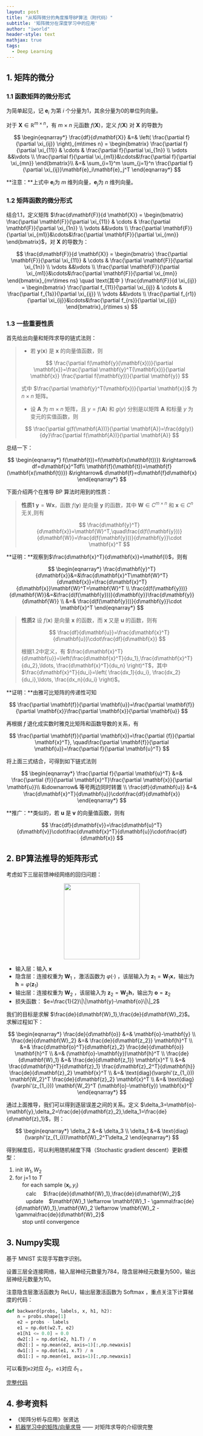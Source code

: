 ```yaml
---
layout: post
title: "从矩阵微分的角度推导BP算法（附代码）"
subtitle: '矩阵微分在深度学习中的应用'
author: "iworld"
header-style: text
mathjax: true
tags:
  - Deep Learning
---
```


## 1. 矩阵的微分

### 1.1 函数矩阵的微分形式

为简单起见，记 $\mathbf {e}_i$ 为第 $i$ 个分量为1，其余分量为0的单位列向量。

对于 $\mathbf{X} \in \mathbb{R}^{m\times n}$，有 $m\times n$ 元函数 $f(\mathbf{X})$，定义 $f(\mathbf{X})$ 对 $\mathbf{X}$ 的导数为


$$
\begin{eqnarray*}
\frac{df}{d\mathbf{X}} &=& \left( \frac{\partial f}{\partial \xi_{ij}} \right)_{m\times n} = \begin{bmatrix} \frac{\partial f}{\partial \xi_{11}} & \cdots & \frac{\partial f}{\partial \xi_{1n}} \\ \vdots &&\vdots \\ \frac{\partial f}{\partial \xi_{m1}}&\cdots&\frac{\partial f}{\partial \xi_{mn}} \end{bmatrix}\\
&=& \sum_{i=1}^m \sum_{j=1}^n \frac{\partial f}{\partial \xi_{ij}}\mathbf{e}_i\mathbf{e}_j^T
\end{eqnarray*}
$$


**注意：**上式中 $\mathbf{e}_i$为 $m$ 维列向量，$\mathbf{e}_j$为 $n$ 维列向量。

### 1.2 矩阵函数的微分形式

结合1.1，定义矩阵 $\frac{d\mathbf{F}}{d \mathbf{X}} = \begin{bmatrix} \frac{\partial \mathbf{F}}{\partial \xi_{11}} & \cdots & \frac{\partial \mathbf{F}}{\partial \xi_{1n}} \\ \vdots &&\vdots \\ \frac{\partial \mathbf{F}}{\partial \xi_{m1}}&\cdots&\frac{\partial \mathbf{F}}{\partial \xi_{mn}} \end{bmatrix}$，对 $\mathbf{X}$ 的导数为：


$$
\frac{d\mathbf{F}}{d \mathbf{X}} = \begin{bmatrix} \frac{\partial \mathbf{F}}{\partial \xi_{11}} & \cdots & \frac{\partial \mathbf{F}}{\partial \xi_{1n}} \\ \vdots &&\vdots \\ \frac{\partial \mathbf{F}}{\partial \xi_{m1}}&\cdots&\frac{\partial \mathbf{F}}{\partial \xi_{mn}} \end{bmatrix}_{mr\times ns} \quad \text{其中 } \frac{d\mathbf{F}}{d \xi_{ij}} = \begin{bmatrix} \frac{\partial f_{11}}{\partial \xi_{ij}} & \cdots & \frac{\partial f_{1s}}{\partial \xi_{ij}} \\ \vdots &&\vdots \\ \frac{\partial f_{r1}}{\partial \xi_{ij}}&\cdots&\frac{\partial f_{rs}}{\partial \xi_{ij}} \end{bmatrix}_{r\times s}
$$


### 1.3 一些重要性质

首先给出向量和矩阵求导的链式法则：

>* 若 $\mathbf{y}(\mathbf{x})$ 是 $\mathbf{x}$ 的向量值函数，则
>
>
>$$
>\frac{\partial f(\mathbf{y}(\mathbf{x}))}{\partial \mathbf{x}}=\frac{\partial \mathbf{y}^T(\mathbf{x})}{\partial \mathbf{x}} \frac{\partial f(\mathbf{y})}{\partial \mathbf{y}}
>$$
>
>
>式中 $\frac{\partial \mathbf{y}^T(\mathbf{x})}{\partial \mathbf{x}}$ 为 $n\times n$ 矩阵。 
>
>* 设 $\mathbf{A}$ 为 $m\times n$ 矩阵，且 $y=f(\mathbf{A})$ 和 $g(y)$ 分别是以矩阵 $\mathbf {A}$ 和标量 $y$ 为变元的实值函数，则
>
>$$
>\frac{\partial g(f(\mathbf{A}))}{\partial \mathbf{A}}=\frac{dg(y)}{dy}\frac{\partial f(\mathbf{A})}{\partial \mathbf{A}}
>$$
>

总结一下：


$$
\begin{eqnarray*}
f(\mathbf{t})=f(\mathbf{x(\mathbf{t})}) &\rightarrow& df=d\mathbf{x}^Tdf\\
\mathbf{f}(\mathbf{t})=\mathbf{f}(\mathbf{x(\mathbf{t})}) &\rightarrow& d\mathbf{f}=d\mathbf{f}d\mathbf{x}
\end{eqnarray*}
$$


下面介绍两个在推导 BP 算法时用到的性质：

> **性质1**    $\mathbf{y}=\mathbf{W}\mathbf{x}$，函数 $f(\mathbf{y})$ 是向量 $\mathbf{y}$ 的函数，其中 $\mathbf{W}\in C^{m\times n}$ 和 $\mathbf{x}\in C^n$ 无关,则有
>
>
> $$
> \frac{d\mathbf{y}^T}{d\mathbf{x}}=\mathbf{W}^T,\quad\frac{d(f(\mathbf{y}))}{d\mathbf{W}}=\frac{d(f(\mathbf{y}))}{d\mathbf{y}}\cdot \mathbf{x}^T
> $$
>

**证明：**观察到$\frac{d\mathbf{x}^T}{d\mathbf{x}}=\mathbf{I}$，则有


$$
\begin{eqnarray*}
\frac{d\mathbf{y}^T}{d\mathbf{x}}&=&\frac{d\mathbf{x}^T\mathbf{W}^T}{d\mathbf{x}}=\frac{d\mathbf{x}^T}{d\mathbf{x}}\mathbf{W}^T=\mathbf{W}^T \\
\frac{d(f(\mathbf{y}))}{d\mathbf{W}}&=&\frac{d(f(\mathbf{y}))}{d\mathbf{y}}\frac{d\mathbf{y}}{d\mathbf{W}} \\
&=& \frac{d(f(\mathbf{y}))}{d\mathbf{y}}\cdot \mathbf{x}^T
\end{eqnarray*}
$$




> **性质2**    设 $f(\mathbf{x})$ 是向量 $\mathbf{x}$ 的函数，而 $\mathbf{x}$ 又是 $\mathbf{u}$ 的函数，则有
>
>
> $$
> \frac{df}{d\mathbf{u}}=\frac{d\mathbf{x}^T}{d\mathbf{u}}\cdot\frac{df}{d\mathbf{x}}
> $$
>
>
> 根据1.2中定义，有 $\frac{d\mathbf{x}^T}{d\mathbf{u}}=\left(\frac{d\mathbf{x}^T}{du_1},\frac{d\mathbf{x}^T}{du_2},\ldots, \frac{d\mathbf{x}^T}{du_n}  \right)^T$，其中 $\frac{d\mathbf{x}^T}{du_i}=\left( \frac{dx_1}{du_i}, \frac{dx_2}{du_i},\ldots, \frac{dx_n}{du_i} \right)$。

**证明：**由雅可比矩阵的传递性可知

 
$$
\frac{\partial \mathbf{f}}{\partial \mathbf{u}}=\frac{\partial \mathbf{f}}{\partial \mathbf{x}}\frac{\partial \mathbf{x}}{\partial \mathbf{u}}
$$
 

再根据 $f$ 退化成实数时雅克⽐矩阵和函数导数的关系，有


$$
\frac{\partial \mathbf{f}}{\partial \mathbf{x}}=\frac{\partial {f}}{\partial \mathbf{x}^T}, \quad\frac{\partial \mathbf{f}}{\partial \mathbf{u}}=\frac{\partial f}{\partial \mathbf{u}^T}
$$


将上面三式结合，可得到如下链式法则


$$
\begin{eqnarray*}
\frac{\partial f}{\partial \mathbf{u}^T} &=& \frac{\partial {f}}{\partial \mathbf{x}^T}\frac{\partial \mathbf{x}}{\partial \mathbf{u}}\\
&\downarrow& 等号两边同时转置 \\
\frac{df}{d\mathbf{u}} &=& \frac{d\mathbf{x}^T}{d\mathbf{u}}\cdot\frac{df}{d\mathbf{x}}
\end{eqnarray*}
$$




**推广：**类似的，若 $\mathbf{u}$ 是 $\mathbf{v}$ 的向量值函数，则有


$$
\frac{df}{d\mathbf{v}}=\frac{d\mathbf{u}^T}{d\mathbf{v}}\cdot\frac{d\mathbf{x}^T}{d\mathbf{u}}\cdot\frac{df}{d\mathbf{x}}
$$




## 2. BP算法推导的矩阵形式

考虑如下三层前馈神经网络的回归问题：

<div align="center"><img width="200px"  src="https://res.cloudinary.com/dzu6x6nqi/image/upload/v1541658478/iblog/matrix-differential-to-BP/matrix-differential-to-BP-1.png"></div>

* 输入层：输入 $\mathbf{x}$ 
* 隐含层：连接权重为 $\mathbf{W}_1$ ，激活函数为 $\varphi (\cdot)$ ，该层输入为 $\mathbf{z}_1=\mathbf{W}_1\mathbf{x}$，输出为 $\mathbf{h}=\varphi(\mathbf{z}_1)$ 
* 输出层：连接权重为 $\mathbf{W}_2$ ，该层输入为 $\mathbf{z}_2=\mathbf{W}_2\mathbf{h}$，输出为 $\mathbf{o}=\mathbf{z}_2$
* 损失函数： $e=\frac{1}{2}\|\|\mathbf{y}-\mathbf{o}\|\|_2$

我们的目标是求解 $\frac{de}{d\mathbf{W}_1},\frac{de}{d\mathbf{W}_2}$。求解过程如下：


$$
\begin{eqnarray*}
\frac{de}{d\mathbf{o}} &=& \mathbf{o}-\mathbf{y} \\
\frac{de}{d\mathbf{W}_2} &=& \frac{de}{d\mathbf{z_2}} \mathbf{h}^T \\
&=& \frac{d\mathbf{o}^T}{d\mathbf{z}_2} \frac{de}{d\mathbf{o}} \mathbf{h}^T \\
&=&  (\mathbf{o}-\mathbf{y})\mathbf{h}^T \\
\frac{de}{d\mathbf{W}_1} &=& \frac{de}{d\mathbf{z_1}} \mathbf{x}^T \\
&=& \frac{d\mathbf{h}^T}{d\mathbf{z}_1} \frac{d\mathbf{z}_2^T}{d\mathbf{h}} \frac{de}{d\mathbf{z}_2} \mathbf{x}^T \\
&=& \text{diag}(\varphi'(z_{1_i})) \mathbf{W_2}^T \frac{de}{d\mathbf{z}_2} \mathbf{x}^T \\
&=& \text{diag}(\varphi'(z_{1_i})) \mathbf{W_2}^T (\mathbf{o}-\mathbf{y}) \mathbf{x}^T
\end{eqnarray*}
$$


通过上面推导，我们可以得到逐层误差之间的关系。定义 $\delta_3=\mathbf{o}-\mathbf{y},\delta_2=\frac{de}{d\mathbf{z}_2},\delta_1=\frac{de}{d\mathbf{z}_1}$，则：


$$
\begin{eqnarray*}
\delta_2 &=& \delta_3 \\
\delta_1 &=& \text{diag}(\varphi'(z_{1_i}))\mathbf{W}_2^T\delta_2
\end{eqnarray*}
$$


得到梯度后，可以利用随机梯度下降（Stochastic gradient descent）更新模型：

1. init $W_1, W_2$
2. for j=1 to $T$ <br>
   ​    　for each sample $( \textbf{x}_i, y_i)$<br>
   ​    　　calc   　$\frac{de}{d\mathbf{W}_1},\frac{de}{d\mathbf{W}_2}$<br>
   ​    　　update　$\mathbf{W}_1 \leftarrow \mathbf{W}_1 - \gamma\frac{de}{d\mathbf{W}_1},\mathbf{W}_2 \leftarrow \mathbf{W}_2 - \gamma\frac{de}{d\mathbf{W}_2}$<br>
   ​    　stop until convergence

## 3. Numpy实现

基于 MNIST 实现手写数字识别。

设置三层全连接网络，输入层神经元数量为784，隐含层神经元数量为500，输出层神经元数量为10。

注意隐含层激活函数为 ReLU，输出层激活函数为 Softmax ，重点关注下计算梯度的代码：

```python
def backward(probs, labels, x, h1, h2):
    n = probs.shape[1]
    e2 = probs - labels
    e1 = np.dot(w2.T, e2)
    e1[h1 <= 0.0] = 0.0
    dw2[:] = np.dot(e2, h1.T) / n
    db2[:] = np.mean(e2, axis=1)[:,np.newaxis]
    dw1[:] = np.dot(e1, x.T) / n
    db1[:] = np.mean(e1, axis=1)[:,np.newaxis]
```

可以看到`e2`对应 $\delta_2$，`e1`对应 $\delta_1$ 。

[完整代码](https://github.com/iworldtong/DeepLearning_note/blob/master/mnist_mlp_np_blog.py)

## 4. 参考资料

* 《矩阵分析与应用》张贤达
* [机器学习中的矩阵/向量求导](https://zhuanlan.zhihu.com/p/25063314) —— 对矩阵求导的介绍很完整











